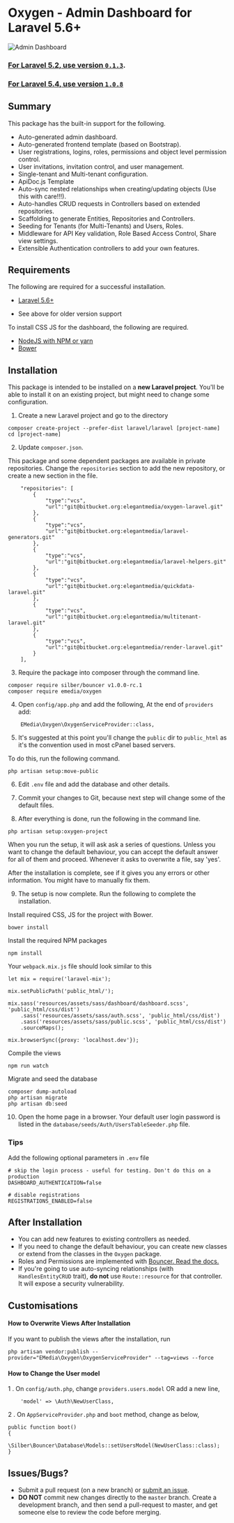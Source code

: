 # Oxygen - Admin Dashboard for Laravel 5.6+

![Admin Dashboard](https://bitbucket.org/repo/Gdn48E/images/96070630-App%20Admin.png)

### [For Laravel 5.2, use version `0.1.3`](https://bitbucket.org/elegantmedia/oxygen-laravel/src/4f121b0574945a6278979f696b59f0c20637735c/?at=0.1.4).
### [For Laravel 5.4, use version `1.0.8`](https://bitbucket.org/elegantmedia/oxygen-laravel/src/9124e7b33c645709867634134121fd9c407ffb73/?at=1.0.8)


## Summary

This package has the built-in support for the following.

- Auto-generated admin dashboard.
- Auto-generated frontend template (based on Bootstrap).
- User registrations, logins, roles, permissions and object level permission control.
- User invitations, invitation control, and user management.
- Single-tenant and Multi-tenant configuration.
- ApiDoc.js Template
- Auto-sync nested relationships when creating/updating objects (Use this with care!!!).
- Auto-handles CRUD requests in Controllers based on extended repositories.
- Scaffolding to generate Entities, Repositories and Controllers.
- Seeding for Tenants (for Multi-Tenants) and Users, Roles.
- Middleware for API Key validation, Role Based Access Control, Share view settings.
- Extensible Authentication controllers to add your own features.

## Requirements

The following are required for a successful installation.

- [Laravel 5.6+](https://laravel.com/docs/5.6)

- See above for older version support

To install CSS JS for the dashboard, the following are required.

- [NodeJS with NPM or yarn](https://docs.npmjs.com/getting-started/installing-node)
- [Bower](http://bower.io/#install-bower)

## Installation

This package is intended to be installed on a **new Laravel project**. You'll be able to install it on an existing project, but might need to change some configuration.


1) Create a new Laravel project and go to the directory
```
composer create-project --prefer-dist laravel/laravel [project-name]
cd [project-name]
```


2) Update `composer.json`. 

This package and some dependent packages are available in private repositories. Change the `repositories` section to add the new repository, or create a new section in the file.

```
    "repositories": [
        {
            "type":"vcs",
            "url":"git@bitbucket.org:elegantmedia/oxygen-laravel.git"
        },
        {
            "type":"vcs",
            "url":"git@bitbucket.org:elegantmedia/laravel-generators.git"
        },
        {
            "type":"vcs",
            "url":"git@bitbucket.org:elegantmedia/laravel-helpers.git"
        },
        {
            "type":"vcs",
            "url":"git@bitbucket.org:elegantmedia/quickdata-laravel.git"
        },
        {
            "type":"vcs",
            "url":"git@bitbucket.org:elegantmedia/multitenant-laravel.git"
        },
        {
	        "type":"vcs",
	        "url":"git@bitbucket.org:elegantmedia/render-laravel.git"
	    }
    ],
```

3) Require the package into composer through the command line.
```
composer require silber/bouncer v1.0.0-rc.1
composer require emedia/oxygen
```

4) Open `config/app.php` and add the following,
At the end of `providers` add:
```
    EMedia\Oxygen\OxygenServiceProvider::class,
```

5) It's suggested at this point you'll change the `public` dir to `public_html` as it's the convention used in most cPanel based servers.

To do this, run the following command.
```
php artisan setup:move-public
```

6) Edit `.env` file and add the database and other details.

7) Commit your changes to Git, because next step will change some of the default files.

8) After everything is done, run the following in the command line.

```
php artisan setup:oxygen-project
```

When you run the setup, it will ask ask a series of questions. Unless you want to change the default behaviour, you can accept the default answer for all of them and proceed. Whenever it asks to overwrite a file, say 'yes'.

After the installation is complete, see if it gives you any errors or other information. You might have to manually fix them.

9) The setup is now complete. Run the following to complete the installation.

Install required CSS, JS for the project with Bower.
```
bower install
```

Install the required NPM packages
```
npm install
```

Your `webpack.mix.js` file should look similar to this
```
let mix = require('laravel-mix');

mix.setPublicPath('public_html/');

mix.sass('resources/assets/sass/dashboard/dashboard.scss', 'public_html/css/dist')
	.sass('resources/assets/sass/auth.scss', 'public_html/css/dist')
	.sass('resources/assets/sass/public.scss', 'public_html/css/dist')
	.sourceMaps();

mix.browserSync({proxy: 'localhost.dev'});
```

Compile the views
```
npm run watch
```

Migrate and seed the database
```
composer dump-autoload
php artisan migrate
php artisan db:seed
```

10) Open the home page in a browser. Your default user login password is listed in the `database/seeds/Auth/UsersTableSeeder.php` file.

### Tips

Add the following optional parameters in `.env` file
```
# skip the login process - useful for testing. Don't do this on a production
DASHBOARD_AUTHENTICATION=false

# disable registrations
REGISTRATIONS_ENABLED=false

```

## After Installation

- You can add new features to existing controllers as needed. 
- If you need to change the default behaviour, you can create new classes or extend from the classes in the `Oxygen` package.
- Roles and Permissions are implemented with [Bouncer. Read the docs.](https://github.com/JosephSilber/bouncer)
- If you're going to use auto-syncing relationships (with `HandlesEntityCRUD` trait), **do not** use `Route::resource` for that controller. It will expose a security vulnerability.

## Customisations

#### How to Overwrite Views After Installation
If you want to publish the views after the installation, run
```
php artisan vendor:publish --provider="EMedia\Oxygen\OxygenServiceProvider" --tag=views --force
```

#### How to Change the User model

1 . On `config/auth.php`, change `providers.users.model` OR add a new line,
```
	'model'	=> \Auth\NewUserClass,
```

2 . On `AppServiceProvider.php` and `boot` method, change as below,
```
public function boot()
{
    \Silber\Bouncer\Database\Models::setUsersModel(NewUserClass::class);
}
``` 


## Issues/Bugs?
- Submit a pull request (on a new branch) or [submit an issue](https://bitbucket.org/elegantmedia/oxygen-laravel/issues).
- **DO NOT** commit new changes directly to the `master` branch. Create a development branch, and then send a pull-request to master, and get someone else to review the code before merging.